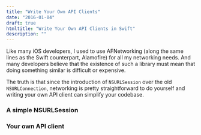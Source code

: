 ```yaml
---
title: "Write Your Own API Clients"
date: "2016-01-04"
draft: true
htmltitle: "Write Your Own API Clients in Swift"
description: ""
---
```

Like many iOS developers, I used to use AFNetworking (along the same lines as the Swift counterpart, Alamofire) for all my networking needs. And many developers believe that the existence of such a library must mean that doing something similar is difficult or expensive.

The truth is that since the introduction of `NSURLSession` over the old `NSURLConnection`, networking is pretty straightforward to do yourself and writing your own API client can simplify your codebase.

### A simple NSURLSession

### Your own API client

